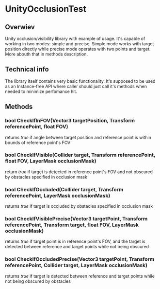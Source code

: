 # UnityOcclusionTest

## Overwiev
Unity occlusion/visibility library with example of usage. It's capable of working in two modes: simple and precise. Simple mode works with target position directly while precise mode operates with two points and target. More abouth that in methods description.

## Technical info
The library itself contains very basic functionality. It's supposed to be used as an Instance-free API where caller should just call it's methods when needed to minimize perfomance hit. 

## Methods
### bool CheckIfInFOV(Vector3 targetPosition, Transform referencePoint, float FOV)
returns *true* if angle between target position and reference point is within bounds of reference point's FOV
### bool CheckIfVisible(Collider target, Transform referencePoint, float FOV, LayerMask occlusionMask)
return *true* if target is detected in reference point's FOV and not obscured by obstacles specified in occlusion mask
### bool CheckIfOccluded(Collider target, Transform referencePoint, LayerMask occlusionMask)
returns *true* if target is occluded by obstacles specified in occlusion mask
### bool CheckIfVisiblePrecise(Vector3 targetPoint, Transform referencePoint, Transform target, float FOV, LayerMask occlusionMask)
returns *true* if target point is in reference point's FOV, and the target is detected between reference and target points while not being obscured
### bool CheckIfOccludedPrecise(Vector3 targetPoint, Transform referencePoint, Collider target, LayerMask occlusionMask)
returns *true* if target is detected between reference and target points while not being obscured by obstacles 
